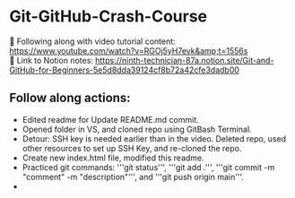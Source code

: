 # Git-GitHub-Crash-Course
🚩 Following along with video tutorial content: https://www.youtube.com/watch?v=RGOj5yH7evk&amp;t=1556s  
📓 Link to Notion notes: https://ninth-technician-87a.notion.site/Git-and-GitHub-for-Beginners-5e5d8dda39124cf8b72a42cfe3dadb00

## Follow along actions: 
- Edited readme for Update README.md commit.
- Opened folder in VS, and cloned repo using GitBash Terminal.
- Detour: SSH key is needed earlier than in the video. Deleted repo, used other resources to set up SSH Key, and re-cloned the repo.
- Create new index.html file, modified this readme.
- Practiced git commands:  '''git status''', '''git add .''', '''git commit -m "comment" -m "description"''', and '''git push origin main'''.
-   
